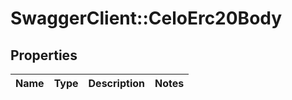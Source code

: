 # SwaggerClient::CeloErc20Body

## Properties
Name | Type | Description | Notes
------------ | ------------- | ------------- | -------------

